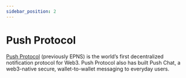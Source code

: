 ```yaml
---
sidebar_position: 2
---
```


# Push Protocol

[Push Protocol](https://push.org/) (previously EPNS) is the world’s first decentralized notification protocol for Web3. Push Protocol also has built Push Chat, a web3-native secure, wallet-to-wallet messaging to everyday users.
